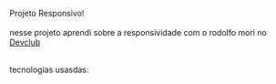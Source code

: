 Projeto Responsivo!
<br>
<br>
nesse projeto aprendi sobre a responsividade com o rodolfo mori no <a href="https://rodolfomori.com.br">Devclub</a>
<br>
<br>


tecnologias usasdas:

